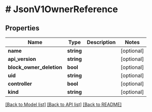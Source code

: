 # # JsonV1OwnerReference

## Properties

Name | Type | Description | Notes
------------ | ------------- | ------------- | -------------
**name** | **string** |  | [optional]
**api_version** | **string** |  | [optional]
**block_owner_deletion** | **bool** |  | [optional]
**uid** | **string** |  | [optional]
**controller** | **bool** |  | [optional]
**kind** | **string** |  | [optional]

[[Back to Model list]](../../README.md#models) [[Back to API list]](../../README.md#endpoints) [[Back to README]](../../README.md)
